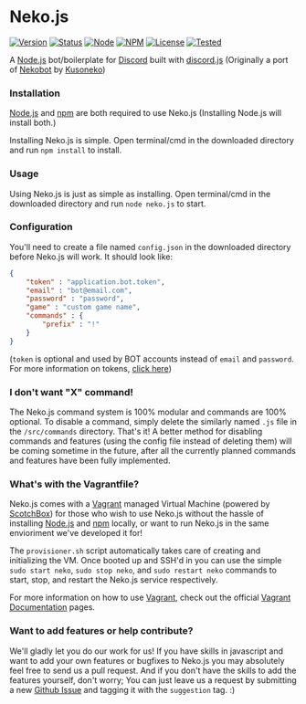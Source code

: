 # Neko.js
[![Version](https://img.shields.io/badge/version-0.9.0--beta-brightgreen.svg?style=flat-square)]()
[![Status](https://img.shields.io/badge/status-rewrite-yellow.svg?style=flat-square)]()
[![Node](https://img.shields.io/badge/node-5.0.0-green.svg?style=flat-square)](https://nodejs.org/)
[![NPM](https://img.shields.io/badge/npm-3.3.6-green.svg?style=flat-square)](https://www.npmjs.com/)
[![License](https://img.shields.io/badge/license-MIT-blue.svg?style=flat-square)](http://mit-license.org/)
[![Tested](https://img.shields.io/badge/tested-Ubuntu_14.04.3_LTS-lightgrey.svg?style=flat-square)]()

A [Node.js](https://nodejs.org/) bot/boilerplate for [Discord](https://discordapp.com/) built with [discord.js](https://github.com/hydrabolt/discord.js) (Originally a port of [Nekobot](https://github.com/Kusoneko/Nekobot) by [Kusoneko](https://github.com/Kusoneko))

### Installation
[Node.js](https://nodejs.org/) and [npm](https://www.npmjs.com/) are both required to use Neko.js (Installing Node.js will install both.)

Installing Neko.js is simple. Open terminal/cmd in the downloaded directory and run `npm install` to install.

### Usage
Using Neko.js is just as simple as installing. Open terminal/cmd in the downloaded directory and run `node neko.js` to start.

### Configuration
You'll need to create a file named `config.json` in the downloaded directory before Neko.js will work. It should look like:
```json
{
    "token" : "application.bot.token",
    "email" : "bot@email.com",
    "password" : "password",
    "game" : "custom game name",
    "commands" : {
        "prefix" : "!"
    }
}
```
(`token` is optional and used by BOT accounts instead of `email` and `password`. For more information on tokens, [click here](https://discordapp.com/developers/docs/topics/oauth2))

### I don't want "X" command!
The Neko.js command system is 100% modular and commands are 100% optional. To disable a command, simply delete the similarly named `.js` file in the `/src/commands` directory. That's it! A better method for disabling commands and features (using the config file instead of deleting them) will be coming sometime in the future, after all the currently planned commands and features have been fully implemented.

### What's with the Vagrantfile?
Neko.js comes with a [Vagrant](https://www.vagrantup.com/) managed Virtual Machine (powered by [ScotchBox](https://github.com/scotch-io/scotch-box)) for those who wish to use Neko.js without the hassle of installing [Node.js](https://nodejs.org/) and [npm](https://www.npmjs.com/) locally, or want to run Neko.js in the same envioriment we've developed it for!

The `provisioner.sh` script automatically takes care of creating and initializing the VM. Once booted up and SSH'd in you can use the simple `sudo start neko`, `sudo stop neko`, and `sudo restart neko` commands to start, stop, and restart the Neko.js service respectively.

For more information on how to use [Vagrant](https://www.vagrantup.com/), check out the official [Vagrant Documentation](https://docs.vagrantup.com/v2/getting-started/) pages.

### Want to add features or help contribute?
We'll gladly let you do our work for us! If you have skills in javascript and want to add your own features or bugfixes to Neko.js you may absolutely feel free to send us a pull request. And if you don't have the skills to add the features yourself, don't worry; You can just leave us a request by submitting a new [Github Issue](https://github.com/TehSeph/Neko.js/issues) and tagging it with the `suggestion` tag. :)
